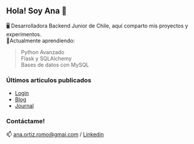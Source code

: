 ## Hola! Soy Ana 👋
🖥️ Desarrolladora Backend Junior de Chile, aquí comparto mis proyectos y experimentos.  
🌱Actualmente aprendiendo:  
  > Python Avanzado  
  > Flask y SQLAlchemy  
  > Bases de datos con MySQL  


### Últimos articulos publicados
- [Login](https://github.com/AnaOrtizR/Login)
- [Blog](https://github.com/AnaOrtizR/Blog)
- [Journal](https://github.com/AnaOrtizR/Journal)


### Contáctame!  
📫 ana.ortiz.romo@gmai.com / [Linkedin](https://www.linkedin.com/in/anaortizromo/)
